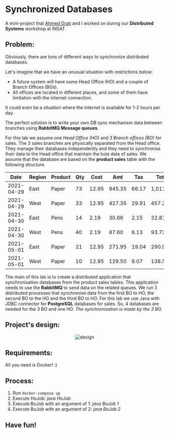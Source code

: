 # Synchronized Databases

A mini-project that [Ahmed Grati](https://github.com/AhmedGrati) and I worked on during our __Distributed Systems__ workshop at INSAT.

## Problem:

Obviously, there are tons of different ways to synchronize distributed databases. 
<br>

Let's imagine that we have an unusual situation with restrictions below: 

* A future system will have some Head Office (HO) and a couple of Branch Offices (BOs). 
* All offices are located in different places, and some of them have limitation with the internet connection. 

It could even be a situation where the internet is available for 1-2 hours per day. 
<br>

The perfect solution is to write your own DB sync mechanism data between branches using **RabbitMQ Message queues**. 
<br>

For this lab we assume one *Head Office (HO)* and *3 Branch offices (BO)* for sales. The 3 sales branches are physically separated from the Head office. They manage their databases independently and they need to synchronise their data to the Head office that maintain the hole data of sales. We assume that the database are based on the **product sales** table with the following structure.

| Date | Region | Product | Qty | Cost | Amt | Tax | Total |
| --- | --- | --- | --- | --- | --- | --- | --- |
| 2021-04-29 | East | Paper | 73 | 12.95 | 945.35 | 66.17 | 1,011.52 |
| 2021-04-29 | West | Paper | 33 | 12.95 | 427.35 | 29.91 | 457.26 |
| 2021-04-30 | East | Pens | 14 | 2.19 | 30.66 | 2.15 | 32.81 |
| 2021-04-30 | West | Pens | 40 | 2.19 | 87.60 | 6.13 | 93.73 |
| 2021-05-01 | East | Paper | 21 | 12.95 | 271.95 | 19.04 | 290.99 |
| 2021-05-01 | West | Paper | 10 | 12.95 | 129.50 | 9.07 | 138.57 |

The main of this lab is to create a distributed application that synchronisation databases from the product sales tables. This application needs to use the __RabbitMQ__ to send data on the related queues. We run 3 distributed processes that synchronise data from the first BO to HO, the second BO to the HO and the third BO to HO. For this lab we use Java with JDBC connector for __PostgreSQL__ databases for sales. So, 4 databases are needed for the 3 BO and one HO. *The synchronisation is made by the 3 BO.*

## Project's design:

<p align="center">
  <img src="https://github.com/hajali-amine/synchronized-databases/blob/main/assets/App_design.png" alt="design" />
</p>

## Requirements:

All you need is Docker! :)

## Process:

1. Run `docker-compose up`
2. Execute HoJob: *java HoJob*
3. Execute BoJob with an argument of 1: *java BoJob 1*
4. Execute BoJob with an argument of 2: *java BoJob 2*

## Have fun!